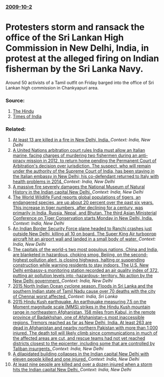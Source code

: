 ### [2009-10-2](/news/2009/10/2/index.md)

#  Protesters storm and ransack the office of the Sri Lankan High Commission in New Delhi, India, in protest at the alleged firing on Indian fisherman by the Sri Lanka Navy. 

Around 50 activists of a Tamil outfit on Friday barged into the office of Sri Lankan high commission in Chankyapuri area.


### Source:

1. [The Hindu](http://www.hindu.com/2009/10/03/stories/2009100357670100.htm)
2. [Times of India](http://timesofindia.indiatimes.com/news/city/delhi/Tamil-activists-breach-Lanka-mission-security/articleshow/5081529.cms)

### Related:

1. [At least 13 are killed in a fire in New Delhi, India. ](/news/2016/11/11/at-least-13-are-killed-in-a-fire-in-new-delhi-india.md) _Context: India, New Delhi_
2. [A United Nations arbitration court rules India must allow an Italian marine, facing charges of murdering two fishermen during an anti-piracy mission in 2012, to return home pending the Permanent Court of Arbitration's decision over jurisdiction. The suspect, who will remain under the authority of the Supreme Court of India, has been staying in the Italian embassy in New Delhi; his co-defendant returned to Italy with health problems in 2014. ](/news/2016/05/2/a-united-nations-arbitration-court-rules-india-must-allow-an-italian-marine-facing-charges-of-murdering-two-fishermen-during-an-anti-piracy.md) _Context: India, New Delhi_
3. [A massive fire severely damages the National Museum of Natural History in the Indian capital New Delhi. ](/news/2016/04/26/a-massive-fire-severely-damages-the-national-museum-of-natural-history-in-the-indian-capital-new-delhi.md) _Context: India, New Delhi_
4. [The World Wildlife Fund reports global populations of tigers, an endangered species, are up about 20 percent over the past six years. This increase in tiger numbers, after declining for a century, was primarily in India, Russia, Nepal, and Bhutan. The third Asian Ministerial Conference on Tiger Conservation starts Monday in New Delhi, India. ](/news/2016/04/10/the-world-wildlife-fund-reports-global-populations-of-tigers-an-endangered-species-are-up-about-20-percent-over-the-past-six-years-this-i.md) _Context: India, New Delhi_
5. [An Indian Border Security Force plane headed to Ranchi crashes just outside New Delhi, killing all 10 on board. The Super King Air turboprop aircraft hit an airport wall and landed in a small body of water. ](/news/2015/12/22/an-indian-border-security-force-plane-headed-to-ranchi-crashes-just-outside-new-delhi-killing-all-10-on-board-the-super-king-air-turboprop.md) _Context: India, New Delhi_
6. [The capitals of the world-s two most populous nations, China and India, are blanketed in hazardous, choking smog. Beijing, on the second-highest pollution alert, is closing highways, halting or suspending construction while warning residents to stay indoors. The U.S. New Delhi embassy-s monitoring station recorded an air quality index of 372, putting air pollution levels into -hazardous- territory. No action by the New Delhi government. ](/news/2015/11/30/the-capitals-of-the-world-s-two-most-populous-nations-china-and-india-are-blanketed-in-hazardous-choking-smog-beijing-on-the-second-h.md) _Context: India, New Delhi_
7. [ 2015 North Indian Ocean cyclone season. Floods in Sri Lanka and the southern Indian state of Tamil Nadu cause over 70 deaths with the city of Chennai worst affected. ](/news/2015/11/16/2015-north-indian-ocean-cyclone-season-floods-in-sri-lanka-and-the-southern-indian-state-of-tamil-nadu-cause-over-70-deaths-with-the-city.md) _Context: India, Sri Lanka_
8. [2015 Hindu Kush earthquake. An earthquake measuring 7.5 on the Moment magnitude scale (MMS) strikes in the Hindu Kush mountain range in northeastern Afghanistan, 158 miles from Kabul, in the remote province of Badakhshan, one of Afghanistan-s most inaccessible regions. Tremors reached as far as New Delhi, India. At least 263 are dead in Afghanistan and nearby northern Pakistan with more than 1,000 injured. The death toll will likely climb since communications in much of the affected areas are cut, and rescue teams had not yet reached districts closest to the epicenter, including some that are controlled by Taliban insurgents. ](/news/2015/10/26/2015-hindu-kush-earthquake-an-earthquake-measuring-7-5-on-the-moment-magnitude-scale-mms-strikes-in-the-hindu-kush-mountain-range-in-nort.md) _Context: India, New Delhi_
9. [A dilapidated building collapses in the Indian capital New Delhi with eleven people killed and one injured. ](/news/2014/06/28/a-dilapidated-building-collapses-in-the-indian-capital-new-delhi-with-eleven-people-killed-and-one-injured.md) _Context: India, New Delhi_
10. [At least nine people are killed and over a dozen injured when a storm hits the Indian capital New Delhi. ](/news/2014/05/30/at-least-nine-people-are-killed-and-over-a-dozen-injured-when-a-storm-hits-the-indian-capital-new-delhi.md) _Context: India, New Delhi_
